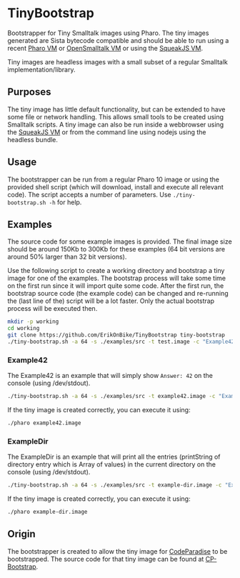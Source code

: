 # TinyBootstrap
Bootstrapper for Tiny Smalltalk images using Pharo. The tiny images generated are Sista bytecode compatible and should be able to run using a recent [Pharo VM](https://github.com/pharo-project/pharo-vm) or [OpenSmalltalk VM](https://github.com/OpenSmalltalk/opensmalltalk-vm) or using the [SqueakJS VM](https://github.com/codefrau/SqueakJS).

Tiny images are headless images with a small subset of a regular Smalltalk implementation/library.

## Purposes
The tiny image has little default functionality, but can be extended to have some file or network handling. This allows small tools to be created using Smalltalk scripts. A tiny image can also be run inside a webbrowser using the [SqueakJS VM](https://github.com/codefrau/SqueakJS) or from the command line using nodejs using the headless bundle.

## Usage
The bootstrapper can be run from a regular Pharo 10 image or using the provided shell script (which will download, install and execute all relevant code). The script accepts a number of parameters. Use `./tiny-bootstrap.sh -h` for help.

## Examples
The source code for some example images is provided. The final image size should be around 150Kb to 300Kb for these examples (64 bit versions are around 50% larger than 32 bit versions).

Use the following script to create a working directory and bootstrap a tiny image for one of the examples. The bootstrap process will take some time on the first run since it will import quite some code. After the first run, the bootstrap source code (the example code) can be changed and re-running the (last line of the) script will be a lot faster. Only the actual bootstrap process will be executed then.

```bash
mkdir -p working
cd working
git clone https://github.com/ErikOnBike/TinyBootstrap tiny-bootstrap
./tiny-bootstrap.sh -a 64 -s ./examples/src -t test.image -c "Example42 doIt"
```

### Example42
The Example42 is an example that will simply show `Answer: 42` on the console (using /dev/stdout).

```bash
./tiny-bootstrap.sh -a 64 -s ./examples/src -t example42.image -c "Example42 doIt"
```

If the tiny image is created correctly, you can execute it using:
```bash
./pharo example42.image
```

### ExampleDir
The ExampleDir is an example that will print all the entries (printString of directory entry which is Array of values) in the current directory on the console (using /dev/stdout).

```bash
./tiny-bootstrap.sh -a 64 -s ./examples/src -t example-dir.image -c "ExampleDir doIt"
```

If the tiny image is created correctly, you can execute it using:
```bash
./pharo example-dir.image
```

## Origin
The bootstrapper is created to allow the tiny image for [CodeParadise](https://github.com/ErikOnBike/CodeParadise) to be bootstrapped. The source code for that tiny image can be found at [CP-Bootstrap](https://github.com/ErikOnBike/CP-Bootstrap).
